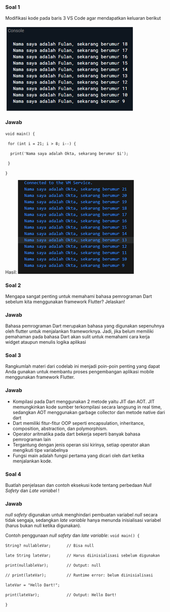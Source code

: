 ### Soal 1
Modifikasi kode pada baris 3 VS Code agar mendapatkan keluaran berikut

![Foto Soal](img/Pasted_image_20250904142039.png)

### Jawab
`void main() {`

  `for (int i = 21; i > 8; i--) {`

    `print('Nama saya adalah Okta, sekarang berumur $i');`

  `}`

`}`

Hasil: 
![Foto Hasil](img/Pasted_image_20250904142808.png)

### Soal 2
Mengapa sangat penting untuk memahami bahasa pemrograman Dart sebelum kita menggunakan framework Flutter? Jelaskan!

### Jawab
Bahasa pemrograman Dart merupakan bahasa yang digunakan sepenuhnya oleh flutter untuk menjalankan frameworknya. Jadi, jika belum memiliki pemahaman pada bahasa Dart akan sulit untuk memahami cara kerja widget ataupun menulis logika aplikasi

### Soal 3
Rangkumlah materi dari codelab ini menjadi poin-poin penting yang dapat Anda gunakan untuk membantu proses pengembangan aplikasi mobile menggunakan framework Flutter.

### Jawab
- Kompilasi pada Dart menggunakan 2 metode yaitu JIT dan AOT. JIT memungkinkan kode sumber terkompilasi secara langsung in real time, sedangkan AOT menggunakan garbage collector dan metode native dari dart
- Dart memiliki fitur-fitur OOP seperti encapsulation, inheritance, composition, abstraction, dan polymorphism.
- Operator aritmatika pada dart bekerja seperti banyak bahasa pemrograman lain
- Tergantung dengan jenis operan sisi kirinya, setiap operator akan mengikuti tipe variabelnya
- Fungsi main adalah fungsi pertama yang dicari oleh dart ketika menjalankan kode.

### Soal 4
Buatlah penjelasan dan contoh eksekusi kode tentang perbedaan _Null Safety_ dan _Late variabel_ !

### Jawab
*null safety* digunakan untuk menghindari pembuatan variabel *null* secara tidak sengaja, sedangkan *late variable* hanya menunda inisialisasi variabel (harus bukan null ketika digunakan).

Contoh penggunaan *null safety* dan *late variable*: 
`void main() {`

  `String? nullableVar;       // Bisa null`

  `late String lateVar;       // Harus diinisialisasi sebelum digunakan`


  `print(nullableVar);        // Output: null`

  `// print(lateVar);         // Runtime error: belum diinisialisasi`


  `lateVar = "Hello Dart!";`

  `print(lateVar);            // Output: Hello Dart!`

`}`
